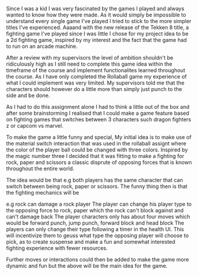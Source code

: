 
Since I was a kid I was very fascinated by the games I played and always wanted to know how they were made. As it would simply be impossible to understand every single game I've played I tried to stick to the more simpler titles I've experienced. 
Aaaand with the new release of the Tekken 8 title, a fighting game I've played since I was little I chose for my project idea to be a 2d fighting game, inspired by my interest and the fact that the game had to run on an arcade machine. 

After a review with my supervisors the level of ambition shouldn't be ridiculously high as I still need to complete this game idea within the timeframe of the course and implement functionalites learned throughout the course. 
As I have only completed the Rollaball game my experience of what I could implement was very limited. My supervisors told me that the characters should however do a little more than simply just punch to the side and be done. 

As I had to do this assignment alone I had to think a little out of the box and after some brainstorming I realised that I could make a game feature based on fighting games that switches between 3 characters such dragon fighters z or capcom vs marvel.

To make the game a little funny and special, My initial idea is to make use of the material switch interaction that was used in the rollaball assignt where the color of the player ball could be changed with three colors. 
Inspired by the magic number three I decided that it was fitting to make a fighting for rock, paper and scissors a classic disprute of opposing forces that is known throughout the entire world. 

The idea would be that e.g both players has the same character that can switch between being rock, paper or scissors. The funny thing then is that the fighting mechanics will be 

e.g rock can damage a rock player 
The player can change his player type to the opposing force to rock, paper which the rock can't block against and can't damage back 
The player characters only has about four moves which would be forward punch, jump punch, forward block and head block 
The players can only change their type following a timer in the health UI. This will incentivize them to geuss what type the opposing player will choose to pick, as to create suspense and make a fun and somewhat interested fighting experience with fewer resources. 

Further moves or interactions could then be added to make the game more dynamic and fun but the above will be the main idea for the game. 

